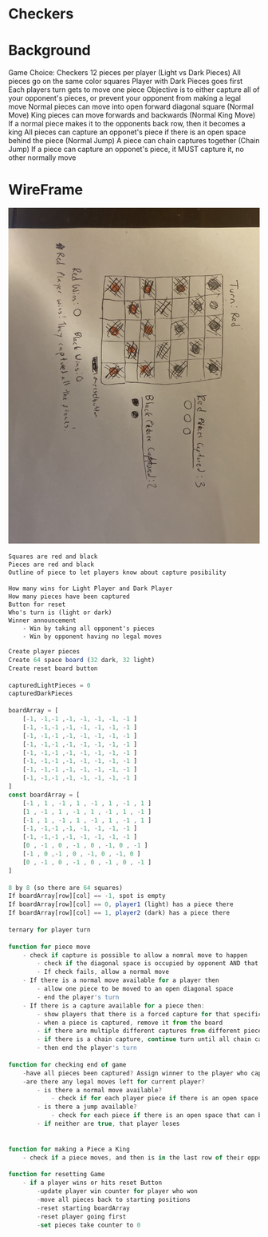 # Checkers

# Background

Game Choice: Checkers
12 pieces per player (Light vs Dark Pieces)
All pieces go on the same color squares
Player with Dark Pieces goes first
Each players turn gets to move one piece
Objective is to either capture all of your opponent's pieces, or prevent your opponent from making a legal move
Normal pieces can move into open forward diagonal square (Normal Move)
King pieces can move forwards and backwards (Normal King Move)
If a normal piece makes it to the opponents back row, then it becomes a king 
All pieces can capture an opponet's piece if there is an open space behind the piece (Normal Jump)
A piece can chain captures together (Chain Jump)
If a piece can capture an opponet's piece, it MUST capture it, no other normally move

# WireFrame
![Checkerboard Wireframe](/img/wireframe.png)
```CSS/HTML
Squares are red and black
Pieces are red and black
Outline of piece to let players know about capture posibility

How many wins for Light Player and Dark Player
How many pieces have been captured
Button for reset
Who's turn is (light or dark)
Winner announcement
    - Win by taking all opponent's pieces
    - Win by opponent having no legal moves

```

```js
Create player pieces
Create 64 space board (32 dark, 32 light)
Create reset board button

capturedLightPieces = 0
capturedDarkPieces

boardArray = [
    [-1, -1,-1 ,-1, -1, -1, -1, -1 ]
    [-1, -1,-1 ,-1, -1, -1, -1, -1 ]
    [-1, -1,-1 ,-1, -1, -1, -1, -1 ]
    [-1, -1,-1 ,-1, -1, -1, -1, -1 ]
    [-1, -1,-1 ,-1, -1, -1, -1, -1 ]
    [-1, -1,-1 ,-1, -1, -1, -1, -1 ]
    [-1, -1,-1 ,-1, -1, -1, -1, -1 ]
    [-1, -1,-1 ,-1, -1, -1, -1, -1 ]
]
const boardArray = [
    [-1 , 1 , -1 , 1 , -1 , 1 , -1 , 1 ]
    [1 , -1 , 1 , -1 , 1 , -1 , 1 , -1 ]
    [-1 , 1 , -1 , 1 , -1 , 1 , -1 , 1 ]
    [-1, -1,-1 ,-1, -1, -1, -1, -1 ]
    [-1, -1,-1 ,-1, -1, -1, -1, -1 ]
    [0 , -1 , 0 , -1 , 0 , -1, 0 , -1 ]
    [-1 , 0 ,-1 , 0 , -1, 0 , -1, 0 ]
    [0 , -1 , 0 , -1 , 0 , -1 , 0 , -1 ]
]

8 by 8 (so there are 64 squares)
If boardArray[row][col] == -1, spot is empty
If boardArray[row][col] == 0, player1 (light) has a piece there
If boardArray[row][col] == 1, player2 (dark) has a piece there

ternary for player turn

function for piece move
    - check if capture is possible to allow a nomral move to happen
        - check if the diagonal space is occupied by opponent AND that the diagonal space behind that opponent piece is empty
        - If check fails, allow a normal move
    - If there is a normal move available for a player then
        - allow one piece to be moved to an open diagonal space
        - end the player's turn
    - If there is a capture available for a piece then:
        - show players that there is a forced capture for that specific piece(s)
        - when a piece is captured, remove it from the board
        - if there are multiple different captures from different pieces, only allow one piece to be able to capture
        - if there is a chain capture, continue turn until all chain captures are executed
        - then end the player's turn

function for checking end of game
    -have all pieces been captured? Assign winner to the player who captured all the pieces
    -are there any legal moves left for current player?
        - is there a normal move available?
            - check if for each player piece if there is an open space that can be moved to
        - is there a jump available?
            - check for each piece if there is an open space that can be jumped to
        - if neither are true, that player loses


function for making a Piece a King
    - check if a piece moves, and then is in the last row of their opponents, then make that piece a King

function for resetting Game
    - if a player wins or hits reset Button
        -update player win counter for player who won
        -move all pieces back to starting positions
        -reset starting boardArray
        -reset player going first
        -set pieces take counter to 0
```

